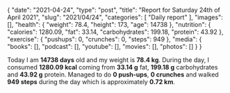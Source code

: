 {
    "date": "2021-04-24",
    "type": "post",
    "title": "Report for Saturday 24th of April 2021",
    "slug": "2021\/04\/24",
    "categories": [
        "Daily report"
    ],
    "images": [],
    "health": {
        "weight": 78.4,
        "height": 173,
        "age": 14738
    },
    "nutrition": {
        "calories": 1280.09,
        "fat": 33.14,
        "carbohydrates": 199.18,
        "protein": 43.92
    },
    "exercise": {
        "pushups": 0,
        "crunches": 0,
        "steps": 949
    },
    "media": {
        "books": [],
        "podcast": [],
        "youtube": [],
        "movies": [],
        "photos": []
    }
}

Today I am <strong>14738 days</strong> old and my weight is <strong>78.4 kg</strong>. During the day, I consumed <strong>1280.09 kcal</strong> coming from <strong>33.14 g</strong> fat, <strong>199.18 g</strong> carbohydrates and <strong>43.92 g</strong> protein. Managed to do <strong>0 push-ups</strong>, <strong>0 crunches</strong> and walked <strong>949 steps</strong> during the day which is approximately <strong>0.72 km</strong>.